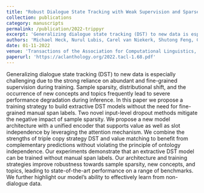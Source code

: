 ```yaml
---
title: "Robust Dialogue State Tracking with Weak Supervision and Sparse Data"
collection: publications
category: manuscripts
permalink: /publication/2022-trippyr
excerpt: 'Generalizing dialogue state tracking (DST) to new data is especially challenging due to the strong reliance on abundant and fine-grained supervision during training. Sample sparsity, distributional shift, and the occurrence of new concepts and topics frequently lead to severe performance degradation during inference. In this paper we propose a training strategy to build extractive DST models without the need for fine-grained manual span labels. Two novel input-level dropout methods mitigate the negative impact of sample sparsity. We propose a new model architecture with a unified encoder that supports value as well as slot independence by leveraging the attention mechanism. We combine the strengths of triple copy strategy DST and value matching to benefit from complementary predictions without violating the principle of ontology independence. Our experiments demonstrate that an extractive DST model can be trained without manual span labels. Our architecture and training strategies improve robustness towards sample sparsity, new concepts, and topics, leading to state-of-the-art performance on a range of benchmarks. We further highlight our model’s ability to effectively learn from non-dialogue data.'
authors: 'Michael Heck, Nurul Lubis, Carel van Niekerk, Shutong Feng, Christian Geishauser, Hsien-Chin Lin and Milica Gašić'
date: 01-11-2022
venue: 'Transactions of the Association for Computational Linguistics, Volume 10'
paperurl: 'https://aclanthology.org/2022.tacl-1.68.pdf'
---
```

Generalizing dialogue state tracking (DST) to new data is especially challenging due to the strong reliance on abundant and fine-grained supervision during training. Sample sparsity, distributional shift, and the occurrence of new concepts and topics frequently lead to severe performance degradation during inference. In this paper we propose a training strategy to build extractive DST models without the need for fine-grained manual span labels. Two novel input-level dropout methods mitigate the negative impact of sample sparsity. We propose a new model architecture with a unified encoder that supports value as well as slot independence by leveraging the attention mechanism. We combine the strengths of triple copy strategy DST and value matching to benefit from complementary predictions without violating the principle of ontology independence. Our experiments demonstrate that an extractive DST model can be trained without manual span labels. Our architecture and training strategies improve robustness towards sample sparsity, new concepts, and topics, leading to state-of-the-art performance on a range of benchmarks. We further highlight our model’s ability to effectively learn from non-dialogue data.
